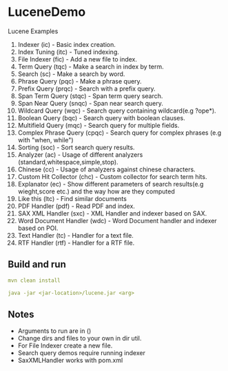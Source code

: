 # LuceneDemo
Lucene Examples

1. Indexer (ic) - Basic index creation.
2. Index Tuning (itc) - Tuned indexing.
3. File Indexer (fic) - Add a new file to index.
4. Term Query (tqc) - Make a search in index by term.
5. Search (sc) - Make a search by word.
6. Phrase Query (pqc) - Make a phrase query.
7. Prefix Query (prqc) - Search with a prefix query.
8. Span Term Query (stqc) - Span term query search.
9. Span Near Query (snqc) - Span near search query. 
10. Wildcard Query (wqc) - Search query containing wildcard(e.g ?ope*).
11. Boolean Query (bqc) - Search query with boolean clauses.
12. Multifield Query (mqc) - Search query for multiple fields.
13. Complex Phrase Query (cpqc) - Search query for complex phrases (e.g with "when, while")
14. Sorting (soc) - Sort search query results.
15. Analyzer (ac) - Usage of different analyzers (standard,whitespace,simple,stop).
16. Chinese (cc) - Usage of analyzers against chinese characters.
17. Custom Hit Collector (chc) - Custom collector for search term hits.
18. Explanator (ec) - Show different parameters of search results(e.g wieght,score etc.) 
and the way how are they computed
19. Like this (ltc) - Find similar documents   
20. PDF Handler (pdf) - Read PDF and index. 
21. SAX XML Handler (sxc) - XML Handler and indexer based on SAX.
22. Word Document Handler (wdc) - Word Document handler and indexer based on POI.
23. Text Handler (tc) - Handler for a text file.
24. RTF Handler (rtf) - Handler for a RTF file.

## Build and run

```yaml
mvn clean install

java -jar <jar-location>/lucene.jar <arg>
```

## Notes
- Arguments to run are in ()
- Change dirs and files to your own in dir util.
- For File Indexer create a new file.
- Search query demos require running indexer
- SaxXMLHandler works with pom.xml
